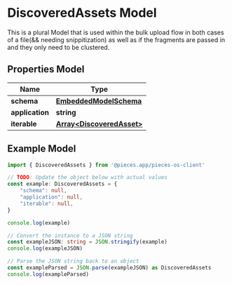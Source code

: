 
# DiscoveredAssets Model

This is a plural Model that is used within the bulk upload flow in both cases of a file(&& needing snippitization) as well as if the fragments are passed in and they only need to be clustered.

## Properties Model

Name | Type
------------ | -------------
**schema** | [**EmbeddedModelSchema**](EmbeddedModelSchema)
**application** | **string**
**iterable** | [**Array&lt;DiscoveredAsset&gt;**](DiscoveredAsset)

## Example Model

```typescript
import { DiscoveredAssets } from '@pieces.app/pieces-os-client'

// TODO: Update the object below with actual values
const example: DiscoveredAssets = {
    "schema": null,
    "application": null,
    "iterable": null,
}

console.log(example)

// Convert the instance to a JSON string
const exampleJSON: string = JSON.stringify(example)
console.log(exampleJSON)

// Parse the JSON string back to an object
const exampleParsed = JSON.parse(exampleJSON) as DiscoveredAssets
console.log(exampleParsed)
```


